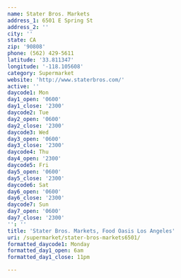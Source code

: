 ```yaml
---
name: Stater Bros. Markets
address_1: 6501 E Spring St
address_2: ''
city: ''
state: CA
zip: '90808'
phone: (562) 429-5611
latitude: '33.811347'
longitude: '-118.105608'
category: Supermarket
website: 'http://www.staterbros.com/'
active: ''
daycode1: Mon
day1_open: '0600'
day1_close: '2300'
daycode2: Tue
day2_open: '0600'
day2_close: '2300'
daycode3: Wed
day3_open: '0600'
day3_close: '2300'
daycode4: Thu
day4_open: '2300'
daycode5: Fri
day5_open: '0600'
day5_close: '2300'
daycode6: Sat
day6_open: '0600'
day6_close: '2300'
daycode7: Sun
day7_open: '0600'
day7_close: '2300'
'': ''
title: 'Stater Bros. Markets, Food Oasis Los Angeles'
uri: /supermarket/stater-bros-markets6501/
formatted_daycode1: Monday
formatted_day1_open: 6am
formatted_day1_close: 11pm

---
```

